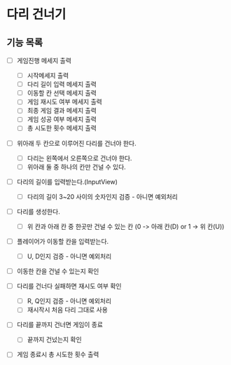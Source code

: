 # 다리 건너기


## 기능 목록

- [ ] 게임진행 메세지 출력 
    - [ ] 시작메세지 출력
    - [ ] 다리 길이 입력 메세지 출력
    - [ ] 이동할 칸 선택 메세지 출력
    - [ ] 게임 재시도 여부 메세지 출력
    - [ ] 최종 게임 결과 메세지 출력
    - [ ] 게임 성공 여부 메세지 출력
    - [ ] 총 시도한 횟수 메세지 출력

- [ ] 위아래 두 칸으로 이루어진 다리를 건너야 한다. 
    - [ ] 다리는 왼쪽에서 오른쪽으로 건너야 한다.
    - [ ] 위아래 둘 중 하나의 칸만 건널 수 있다. 

- [ ] 다리의 길이를 입력받는다.(InputView)
    - [ ] 다리의 길이 3~20 사이의 숫자인지 검증 - 아니면 예외처리

- [ ] 다리를 생성한다. 
    - [ ] 위 칸과 아래 칸 중 한곳만 건널 수 있는 칸 (0 -> 아래 칸(D) or 1 -> 위 칸(U))

- [ ] 플레이어가 이동할 칸을 입력받는다. 
    - [ ] U, D인지 검증 - 아니면 예외처리 

- [ ] 이동한 칸을 건널 수 있는지 확인

- [ ] 다리를 건너다 실패하면 재시도 여부 확인
    - [ ] R, Q인지 검증 - 아니면 예외처리
    - [ ] 재시작시 처음 다리 그대로  사용

- [ ] 다리를 끝까지 건너면 게임이 종료
    - [ ] 끝까지 건넜는지 확인 

- [ ] 게임 종료시 총 시도한 횟수 출력
